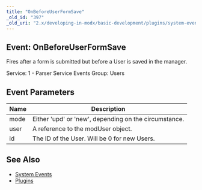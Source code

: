 ```yaml
---
title: "OnBeforeUserFormSave"
_old_id: "397"
_old_uri: "2.x/developing-in-modx/basic-development/plugins/system-events/onbeforeuserformsave"
---
```


## Event: OnBeforeUserFormSave

Fires after a form is submitted but before a User is saved in the manager.

Service: 1 - Parser Service Events 
Group: Users

## Event Parameters

| Name | Description |
|------|-------------|
| mode | Either 'upd' or 'new', depending on the circumstance. |
| user | A reference to the modUser object. |
| id | The ID of the User. Will be 0 for new Users. |

## See Also

- [System Events](developing-in-modx/basic-development/plugins/system-events "System Events")
- [Plugins](developing-in-modx/basic-development/plugins "Plugins")